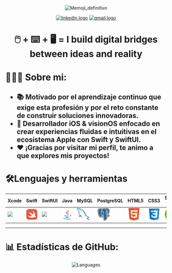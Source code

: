 <div align="center">
 
 ![Memoji_definitivo](https://github.com/Ferchulop/Ferchulop/assets/152642994/bbe0fa35-26bb-4802-aa36-179f7e817fc9)

 <a href="https://www.linkedin.com/in/fernando-jurado-madrid-11199132a/" target="_blank"><img src="https://img.shields.io/static/v1?message=LinkedIn&logo=linkedin&label=&color=0077B5&logoColor=white&labelColor=&style=for-the-badge" height="45" alt="linkedin logo"/></a>
 <a href="mailto:fernando.jurado.madrid@gmail.com"><img src="https://img.shields.io/static/v1?message=Gmail&logo=gmail&label=&color=D14836&logoColor=white&labelColor=&style=for-the-badge" height="45" alt="gmail logo"/></a>
 
</div>

###

<h1 align="center">🖱️ + ⌨️ + 🖥️  = I build digital bridges between ideas and reality</h1>

###

<h1 align="left">👨🏽‍💻 Sobre mi:</h1>

###

<h2 align="left">
 
- 📚 Motivado por el aprendizaje continuo que exige esta profesión y por el reto constante de construir soluciones innovadoras.
- 📱 Desarrollador iOS & visionOS enfocado en crear experiencias fluidas e intuitivas en el ecosistema Apple con Swift y SwiftUI.
- ❤ ¡Gracias por visitar mi perfil, te animo a que explores mis proyectos! 
 
</h2>

###

<h1 align"left">🛠️Lenguajes y herramientas</h1>

| Xcode | Swift | SwiftUI | Java | MySQL | PostgreSQL | HTML5 | CSS3 | Spring Boot | VS Code | IntelliJ | Git |
|-------|-------|---------|------|-------|------------|-------|------|-------------|---------|----------|-----|
| <img src="https://developer.apple.com/assets/elements/icons/xcode/xcode-64x64_2x.png" width="40"/> | <img src="https://raw.githubusercontent.com/devicons/devicon/master/icons/swift/swift-original.svg" width="40"/> | <img src="https://developer.apple.com/assets/elements/icons/swiftui/swiftui-96x96_2x.png" width="40"/> | <img src="https://raw.githubusercontent.com/devicons/devicon/master/icons/java/java-original.svg" width="40"/> | <img src="https://raw.githubusercontent.com/devicons/devicon/master/icons/mysql/mysql-original.svg" width="40"/> | <img src="https://raw.githubusercontent.com/devicons/devicon/master/icons/postgresql/postgresql-original.svg" width="40"/> | <img src="https://raw.githubusercontent.com/devicons/devicon/master/icons/html5/html5-original.svg" width="40"/> | <img src="https://raw.githubusercontent.com/devicons/devicon/master/icons/css3/css3-original.svg" width="40"/> | <img src="https://raw.githubusercontent.com/devicons/devicon/master/icons/spring/spring-original.svg" width="40"/> | <img src="https://raw.githubusercontent.com/devicons/devicon/master/icons/vscode/vscode-original.svg" width="40"/> | <img src="https://raw.githubusercontent.com/devicons/devicon/master/icons/intellij/intellij-original.svg" width="40"/> | <img src="https://raw.githubusercontent.com/devicons/devicon/master/icons/git/git-original.svg" width="40"/> |

---

###

<h1 align="left">📊 Estadísticas de GitHub:</h1>
<p align="center">
  <img src="https://github-readme-stats.vercel.app/api/top-langs/?username=ferchulop&layout=compact&theme=radical&langs_count=4" alt="Languages" height="150"/>
</p>
